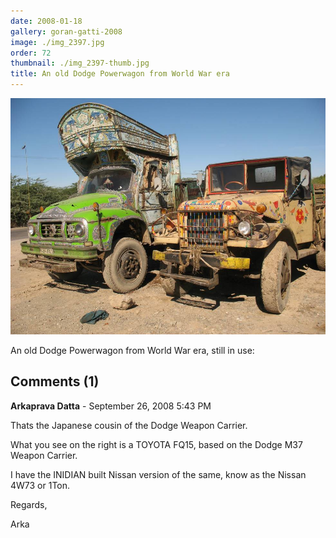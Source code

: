 ```yaml
---
date: 2008-01-18
gallery: goran-gatti-2008
image: ./img_2397.jpg
order: 72
thumbnail: ./img_2397-thumb.jpg
title: An old Dodge Powerwagon from World War era
---
```


![An old Dodge Powerwagon from World War era](./img_2397.jpg)

An old Dodge Powerwagon from World War era, still in use:

<div id="comments">

## Comments (1)

<div id="comment">

**Arkaprava Datta** - September 26, 2008  5:43 PM

Thats the Japanese cousin of the Dodge Weapon Carrier.

What you see on the right is a TOYOTA FQ15, based on the Dodge M37 Weapon Carrier.

I have the INIDIAN built Nissan version of the same, know as the Nissan 4W73 or 1Ton.

Regards,

Arka

</div>

</div>